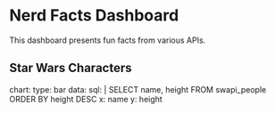 # Nerd Facts Dashboard
This dashboard presents fun facts from various APIs.

## Star Wars Characters
chart:
  type: bar
  data:
    sql: |
      SELECT name, height FROM swapi_people ORDER BY height DESC
  x: name
  y: height
